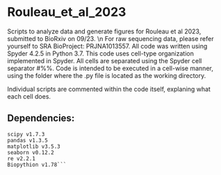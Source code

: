 # Rouleau_et_al_2023
Scripts to analyze data and generate figures for Rouleau et al 2023, submitted to BioRxiv on 09/23. \n
For raw sequencing data, please refer yourself to SRA BioProject: PRJNA1013557.
All code was written using Spyder 4.2.5 in Python 3.7.
This code uses cell-type organization implemented in Spyder. All cells are separated using the Spyder cell separator #%%.
Code is intended to be executed in a cell-wise manner, using the folder where the .py file is located as the working directory. 

Individual scripts are commented within the code itself, explaning what each cell does. 

## Dependencies:

```conda v23.1
scipy v1.7.3
pandas v1.3.5
matplotlib v3.5.3
seaborn v0.12.2
re v2.2.1
Biopythion v1.78```



